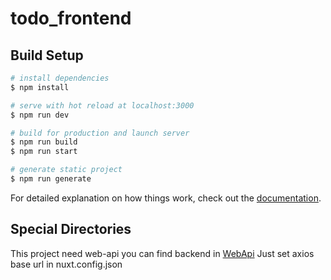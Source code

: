 # todo_frontend

## Build Setup

```bash
# install dependencies
$ npm install

# serve with hot reload at localhost:3000
$ npm run dev

# build for production and launch server
$ npm run build
$ npm run start

# generate static project
$ npm run generate
```

For detailed explanation on how things work, check out the [documentation](https://nuxtjs.org).

## Special Directories

This project need web-api you can find backend in [WebApi](https://github.com/mj300/GCUK_Todo_WebApi)
Just set axios base url in nuxt.config.json
